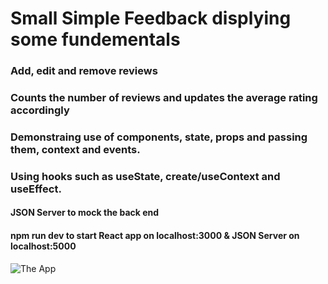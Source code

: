 # Small Simple Feedback displying some fundementals

### Add, edit and remove reviews 
### Counts the number of reviews and updates the average rating accordingly


### Demonstraing use of components, state, props and passing them, context and events. 
### Using hooks such as useState, create/useContext and useEffect.

#### JSON Server to mock the back end

#### npm run dev to start React app on localhost:3000 & JSON Server on localhost:5000

![The App](https://i.imgur.com/3OKMNzm.png)
